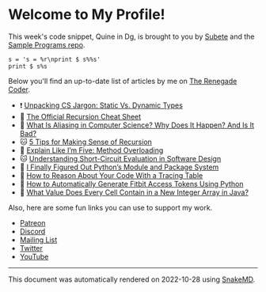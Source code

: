 # Welcome to My Profile!

This week's code snippet, Quine in Dg, is brought to you by [Subete](https://subete.jeremygrifski.com/en/latest/) and the [Sample Programs repo](https://sampleprograms.io/).

```Dg
s = 's = %r\nprint $ s%%s'
print $ s%s
```

Below you'll find an up-to-date list of articles by me on [The Renegade Coder](https://therenegadecoder.com).

- :exclamation: [Unpacking CS Jargon: Static Vs. Dynamic Types](https://therenegadecoder.com/code/unpacking-cs-jargon-static-vs-dynamic-types/)
- :dango: [The Official Recursion Cheat Sheet](https://therenegadecoder.com/code/the-official-recursion-cheat-sheet/)
- :milky_way: [What Is Aliasing in Computer Science? Why Does It Happen? And Is It Bad?](https://therenegadecoder.com/code/what-is-aliasing-in-computer-science-why-does-it-happen-and-is-it-bad/)
- :cat: [5 Tips for Making Sense of Recursion](https://therenegadecoder.com/code/5-tips-for-making-sense-of-recursion/)
- :door: [Explain Like I’m Five: Method Overloading](https://therenegadecoder.com/code/explain-like-im-five-method-overloading/)
- :cat: [Understanding Short-Circuit Evaluation in Software Design](https://therenegadecoder.com/code/understanding-short-circuit-evaluation-in-software-design/)
- :tea: [I Finally Figured Out Python’s Module and Package System](https://therenegadecoder.com/code/i-finally-figured-out-pythons-module-and-package-system/)
- :milky_way: [How to Reason About Your Code With a Tracing Table](https://therenegadecoder.com/code/how-to-reason-about-your-code-with-a-tracing-table/)
- :seedling: [How to Automatically Generate Fitbit Access Tokens Using Python](https://therenegadecoder.com/code/how-to-automatically-generate-fitbit-access-tokens-using-python/)
- :tea: [What Value Does Every Cell Contain in a New Integer Array in Java?](https://therenegadecoder.com/code/what-value-does-every-cell-contain-in-a-new-integer-array-in-java/)

Also, here are some fun links you can use to support my work.

- [Patreon](https://www.patreon.com/TheRenegadeCoder)
- [Discord](https://discord.gg/Jhmtj7Z)
- [Mailing List](https://therenegadecoder.com/about/newsletter)
- [Twitter](https://twitter.com/RenegadeCoder94)
- [YouTube](https://www.youtube.com/channel/UCpyoVwOqYRlSAEUPEn7P9hw)

---

This document was automatically rendered on 2022-10-28 using [SnakeMD](https://www.snakemd.io).